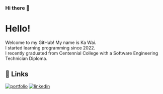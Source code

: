 ### Hi there 👋
# Hello!

Welcome to my GitHub! My name is Ka Wai.  
I started learning programming since 2022.  
I recently graduated from Centennial College with a Software Engineering Technician Diploma.  



## 🔗 Links
[![portfolio](https://img.shields.io/badge/my_portfolio-000?style=for-the-badge&logo=ko-fi&logoColor=white)](https://kawai-wong.herokuapp.com/)
[![linkedin](https://img.shields.io/badge/linkedin-0A66C2?style=for-the-badge&logo=linkedin&logoColor=white)](https://www.linkedin.com/in/hkkawaiwong/)

<!--
**kwwong0923/kwwong0923** is a ✨ _special_ ✨ repository because its `README.md` (this file) appears on your GitHub profile.

Here are some ideas to get you started:

- 🔭 I’m currently working on ...
- 🌱 I’m currently learning ...
- 👯 I’m looking to collaborate on ...
- 🤔 I’m looking for help with ...
- 💬 Ask me about ...
- 📫 How to reach me: ...
- 😄 Pronouns: ...
- ⚡ Fun fact: ...
-->
